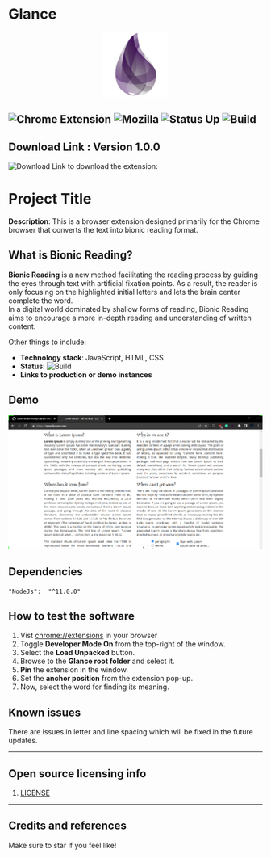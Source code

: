 # Glance

<p align="center">
<img src="./assets/logo.png" width="128" >
</p>

## ![Chrome Extension](https://badgen.net/chrome-web-store/v/ckkdlimhmcjmikdlpkmbgfkaikojcbjk) ![Mozilla](https://badgen.net/amo/v/markdown-viewer-chrome) ![Status Up](https://badgen.net/uptime-robot/status/m780862024-50db2c44c703e5c68d6b1ebb) ![Build](https://img.shields.io/badge/build-passing-brightgreen)

## Download Link : Version 1.0.0

![Download](https://img.shields.io/badge/download-zip-blue)
Link to download the extension: <a href=""></a>

# Project Title

**Description**: This is a browser extension designed primarily for the Chrome browser that converts the text into bionic reading format.

## What is Bionic Reading?

**Bionic Reading** is a new method facilitating the reading process by guiding the eyes through text with artificial fixation points. As a result, the reader is only focusing on the highlighted initial letters and lets the brain center complete the word.  
In a digital world dominated by shallow forms of reading, Bionic Reading aims to encourage a more in-depth reading and understanding of written content.

Other things to include:

- **Technology stack**: JavaScript, HTML, CSS
- **Status**: ![Build](https://img.shields.io/badge/build-passing-brightgreen)
- **Links to production or demo instances**

## Demo

![Demo](./assets/demo.gif)

## Dependencies

    "NodeJs":  "^11.0.0"

## How to test the software

1. Vist [chrome://extensions](chrome://extensions) in your browser
2. Toggle **Developer Mode On** from the top-right of the window.
3. Select the **Load Unpacked** button.
4. Browse to the **Glance root folder** and select it.
5. **Pin** the extension in the window.
6. Set the **anchor position** from the extension pop-up.
7. Now, select the word for finding its meaning.

## Known issues

There are issues in letter and line spacing which will be fixed in the future updates.

---

## Open source licensing info

1. [LICENSE](LICENSE)

---

## Credits and references

Make sure to star if you feel like!
